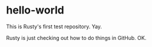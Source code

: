 # hello-world
This is Rusty's first test repository. Yay.

Rusty is just checking out how to do things in GitHub.
OK.
